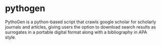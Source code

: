 # pythogen
PythoGen is a python-based script that crawls google scholar for scholarly journals and articles, giving users the option to download search results as surrogates in a portable digital format along with a bibliography in APA style.
